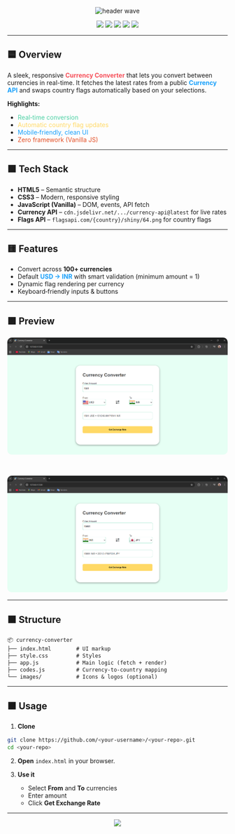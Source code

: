  <!-- Currency Converter Project README -->

<p align="center">
  <img src="https://capsule-render.vercel.app/api?type=waving&color=18A0FB,4FD1A5,FFD966,F64F59&height=120&section=header&text=Currency%20Converter%20Web%20App&fontSize=36&fontAlignY=35&fontColor=ffffff" alt="header wave"/>
</p>

<p align="center">
  <img src="https://img.shields.io/badge/JavaScript-F7DF1E?style=for-the-badge&logo=javascript&logoColor=000" />
  <img src="https://img.shields.io/badge/HTML5-E34F26?style=for-the-badge&logo=html5&logoColor=fff" />
  <img src="https://img.shields.io/badge/CSS3-1572B6?style=for-the-badge&logo=css3&logoColor=fff" />
  <img src="https://img.shields.io/badge/API-4FD1A5?style=for-the-badge" />
  <img src="https://img.shields.io/badge/Flags-FFD966?style=for-the-badge" />
</p>

---

## 🟦 Overview

A sleek, responsive <b style="color:#F64F59;">Currency Converter</b> that lets you convert between currencies in real-time. It fetches the latest rates from a public <span style="color:#18A0FB;"><b>Currency API</b></span> and swaps country flags automatically based on your selections.

**Highlights:**
- <span style="color:#4FD1A5;">Real‑time conversion</span>
- <span style="color:#FFD966;">Automatic country flag updates</span>
- <span style="color:#18A0FB;">Mobile‑friendly, clean UI</span>
- <span style="color:#E34F26;">Zero framework (Vanilla JS)</span>

---

## 🟩 Tech Stack

- **HTML5** – Semantic structure  
- **CSS3** – Modern, responsive styling  
- **JavaScript (Vanilla)** – DOM, events, API fetch  
- **Currency API** – `cdn.jsdelivr.net/.../currency-api@latest` for live rates  
- **Flags API** – `flagsapi.com/{country}/shiny/64.png` for country flags  

---

## 🟨 Features

- Convert across <b>100+ currencies</b>
- Default <span style="color:#18A0FB;"><b>USD → INR</b></span> with smart validation (minimum amount = 1)
- Dynamic flag rendering per currency
- Keyboard‑friendly inputs & buttons

---

## 🟪 Preview

<p align="center">
  <img src="/images/preview1.png" alt="App Screenshot" style="border-radius:10px;">
</p>
<br>
<p align="center">
  <img src="/images/preview2.png" alt="App Screenshot" style="border-radius:10px;">
</p>

---

## 🟧 Structure

```plaintext
📦 currency-converter
├── index.html        # UI markup
├── style.css         # Styles
├── app.js            # Main logic (fetch + render)
├── codes.js          # Currency-to-country mapping
└── images/           # Icons & logos (optional)
```

---

## 🟫 Usage

1. **Clone**

```bash
git clone https://github.com/<your-username>/<your-repo>.git
cd <your-repo>
```

2. **Open** `index.html` in your browser.

3. **Use it**
   - Select **From** and **To** currencies
   - Enter amount
   - Click **Get Exchange Rate**

---

<p align="center">
  <img src="https://capsule-render.vercel.app/api?type=waving&color=18A0FB,4FD1A5,FFD966,F64F59&height=100&section=footer"/>
</p>
